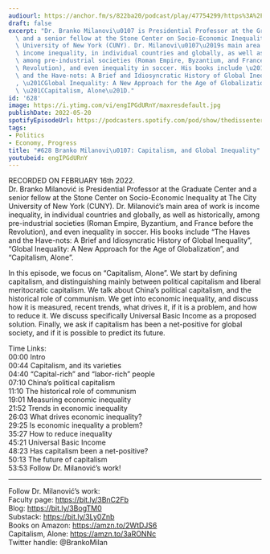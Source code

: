 ```yaml
---
audiourl: https://anchor.fm/s/822ba20/podcast/play/47754299/https%3A%2F%2Fd3ctxlq1ktw2nl.cloudfront.net%2Fstaging%2F2022-1-16%2F29e574c5-5bd9-6568-eb4e-9ca53bae33c9.m4a
draft: false
excerpt: "Dr. Branko Milanovi\u0107 is Presidential Professor at the Graduate Center\
  \ and a senior fellow at the Stone Center on Socio-Economic Inequality at The City\
  \ University of New York (CUNY). Dr. Milanovi\u0107\u2019s main area of work is\
  \ income inequality, in individual countries and globally, as well as historically,\
  \ among pre-industrial societies (Roman Empire, Byzantium, and France before the\
  \ Revolution), and even inequality in soccer. His books include \u201CThe Haves\
  \ and the Have-nots: A Brief and Idiosyncratic History of Global Inequality\u201D\
  , \u201CGlobal Inequality: A New Approach for the Age of Globalization\u201D, and\
  \ \u201CCapitalism, Alone\u201D."
id: '628'
image: https://i.ytimg.com/vi/engIPGdURnY/maxresdefault.jpg
publishDate: 2022-05-20
spotifyEpisodeUrl: https://podcasters.spotify.com/pod/show/thedissenter/episodes/628-Branko-Milanovi-Capitalism--and-Global-Inequality-e1efrjr
tags:
- Politics
- Economy, Progress
title: "#628 Branko Milanovi\u0107: Capitalism, and Global Inequality"
youtubeid: engIPGdURnY
---
```

<div class="timelinks">

RECORDED ON FEBRUARY 16th 2022.  
Dr. Branko Milanović is Presidential Professor at the Graduate Center and a senior fellow at the Stone Center on Socio-Economic Inequality at The City University of New York (CUNY). Dr. Milanović’s main area of work is income inequality, in individual countries and globally, as well as historically, among pre-industrial societies (Roman Empire, Byzantium, and France before the Revolution), and even inequality in soccer. His books include “The Haves and the Have-nots: A Brief and Idiosyncratic History of Global Inequality”, “Global Inequality: A New Approach for the Age of Globalization”, and “Capitalism, Alone”.

In this episode, we focus on “Capitalism, Alone”. We start by defining capitalism, and distinguishing mainly between political capitalism and liberal meritocratic capitalism. We talk about China’s political capitalism, and the historical role of communism. We get into economic inequality, and discuss how it is measured, recent trends, what drives it, if it is a problem, and how to reduce it. We discuss specifically Universal Basic Income as a proposed solution. Finally, we ask if capitalism has been a net-positive for global society, and if it is possible to predict its future.

Time Links:  
<time>00:00</time> Intro  
<time>00:44</time> Capitalism, and its varieties  
<time>04:40</time> “Capital-rich” and “labor-rich” people  
<time>07:10</time> China’s political capitalism  
<time>11:10</time> The historical role of communism  
<time>19:01</time> Measuring economic inequality  
<time>21:52</time> Trends in economic inequality  
<time>26:03</time> What drives economic inequality?  
<time>29:25</time> Is economic inequality a problem?  
<time>35:27</time> How to reduce inequality  
<time>45:21</time> Universal Basic Income  
<time>48:23</time> Has capitalism been a net-positive?  
<time>50:13</time> The future of capitalism  
<time>53:53</time> Follow Dr. Milanović’s work!

---

Follow Dr. Milanović’s work:  
Faculty page: https://bit.ly/3BnC2Fb  
Blog: https://bit.ly/3BogTM0  
Substack: https://bit.ly/3Ly0Znb  
Books on Amazon: https://amzn.to/2WtDJS6  
Capitalism, Alone: https://amzn.to/3aRONNc  
Twitter handle: @BrankoMilan
</div>

